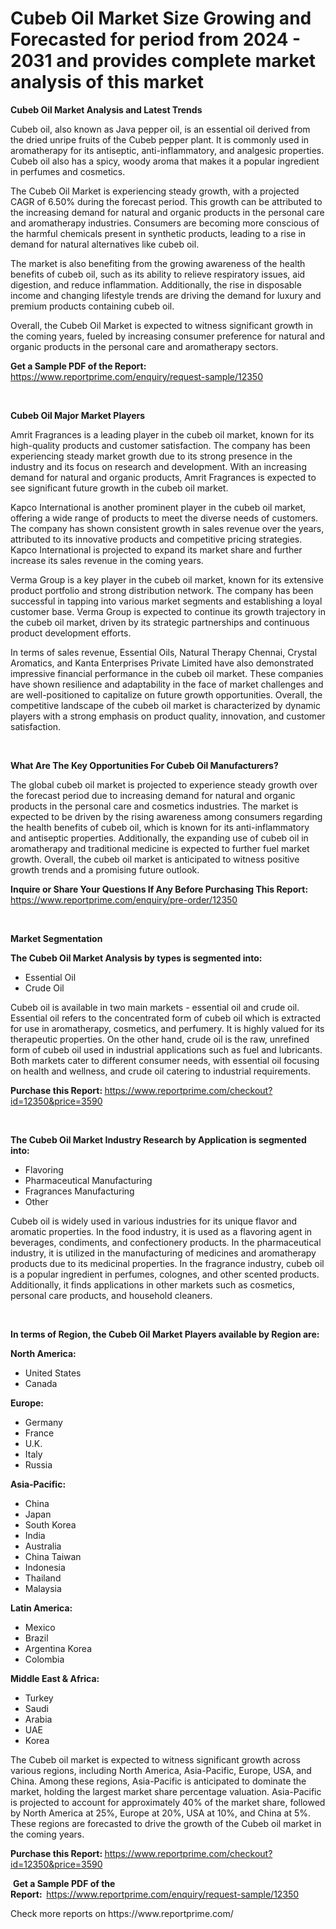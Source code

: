 <p><h1>Cubeb Oil Market Size Growing and Forecasted for period from 2024 - 2031 and provides complete market analysis of this market</h1></p><p><strong>Cubeb Oil Market Analysis and Latest Trends</strong></p>
<p><p>Cubeb oil, also known as Java pepper oil, is an essential oil derived from the dried unripe fruits of the Cubeb pepper plant. It is commonly used in aromatherapy for its antiseptic, anti-inflammatory, and analgesic properties. Cubeb oil also has a spicy, woody aroma that makes it a popular ingredient in perfumes and cosmetics.</p><p>The Cubeb Oil Market is experiencing steady growth, with a projected CAGR of 6.50% during the forecast period. This growth can be attributed to the increasing demand for natural and organic products in the personal care and aromatherapy industries. Consumers are becoming more conscious of the harmful chemicals present in synthetic products, leading to a rise in demand for natural alternatives like cubeb oil.</p><p>The market is also benefiting from the growing awareness of the health benefits of cubeb oil, such as its ability to relieve respiratory issues, aid digestion, and reduce inflammation. Additionally, the rise in disposable income and changing lifestyle trends are driving the demand for luxury and premium products containing cubeb oil.</p><p>Overall, the Cubeb Oil Market is expected to witness significant growth in the coming years, fueled by increasing consumer preference for natural and organic products in the personal care and aromatherapy sectors.</p></p>
<p><strong>Get a Sample PDF of the Report:&nbsp;</strong> <a href="https://www.reportprime.com/enquiry/request-sample/12350">https://www.reportprime.com/enquiry/request-sample/12350</a></p>
<p>&nbsp;</p>
<p><strong>Cubeb Oil Major Market Players</strong></p>
<p><p>Amrit Fragrances is a leading player in the cubeb oil market, known for its high-quality products and customer satisfaction. The company has been experiencing steady market growth due to its strong presence in the industry and its focus on research and development. With an increasing demand for natural and organic products, Amrit Fragrances is expected to see significant future growth in the cubeb oil market.</p><p>Kapco International is another prominent player in the cubeb oil market, offering a wide range of products to meet the diverse needs of customers. The company has shown consistent growth in sales revenue over the years, attributed to its innovative products and competitive pricing strategies. Kapco International is projected to expand its market share and further increase its sales revenue in the coming years.</p><p>Verma Group is a key player in the cubeb oil market, known for its extensive product portfolio and strong distribution network. The company has been successful in tapping into various market segments and establishing a loyal customer base. Verma Group is expected to continue its growth trajectory in the cubeb oil market, driven by its strategic partnerships and continuous product development efforts.</p><p>In terms of sales revenue, Essential Oils, Natural Therapy Chennai, Crystal Aromatics, and Kanta Enterprises Private Limited have also demonstrated impressive financial performance in the cubeb oil market. These companies have shown resilience and adaptability in the face of market challenges and are well-positioned to capitalize on future growth opportunities. Overall, the competitive landscape of the cubeb oil market is characterized by dynamic players with a strong emphasis on product quality, innovation, and customer satisfaction.</p></p>
<p>&nbsp;</p>
<p><strong>What Are The Key Opportunities For Cubeb Oil Manufacturers?</strong></p>
<p><p>The global cubeb oil market is projected to experience steady growth over the forecast period due to increasing demand for natural and organic products in the personal care and cosmetics industries. The market is expected to be driven by the rising awareness among consumers regarding the health benefits of cubeb oil, which is known for its anti-inflammatory and antiseptic properties. Additionally, the expanding use of cubeb oil in aromatherapy and traditional medicine is expected to further fuel market growth. Overall, the cubeb oil market is anticipated to witness positive growth trends and a promising future outlook.</p></p>
<p><strong>Inquire or Share Your Questions If Any Before Purchasing This Report:</strong> <a href="https://www.reportprime.com/enquiry/pre-order/12350">https://www.reportprime.com/enquiry/pre-order/12350</a></p>
<p>&nbsp;</p>
<p><strong>Market Segmentation</strong></p>
<p><strong>The Cubeb Oil Market Analysis by types is segmented into:</strong></p>
<p><ul><li>Essential Oil</li><li>Crude Oil</li></ul></p>
<p><p>Cubeb oil is available in two main markets - essential oil and crude oil. Essential oil refers to the concentrated form of cubeb oil which is extracted for use in aromatherapy, cosmetics, and perfumery. It is highly valued for its therapeutic properties. On the other hand, crude oil is the raw, unrefined form of cubeb oil used in industrial applications such as fuel and lubricants. Both markets cater to different consumer needs, with essential oil focusing on health and wellness, and crude oil catering to industrial requirements.</p></p>
<p><strong>Purchase this Report:&nbsp;</strong><a href="https://www.reportprime.com/checkout?id=12350&price=3590">https://www.reportprime.com/checkout?id=12350&price=3590</a></p>
<p>&nbsp;</p>
<p><strong>The Cubeb Oil Market Industry Research by Application is segmented into:</strong></p>
<p><ul><li>Flavoring</li><li>Pharmaceutical Manufacturing</li><li>Fragrances Manufacturing</li><li>Other</li></ul></p>
<p><p>Cubeb oil is widely used in various industries for its unique flavor and aromatic properties. In the food industry, it is used as a flavoring agent in beverages, condiments, and confectionery products. In the pharmaceutical industry, it is utilized in the manufacturing of medicines and aromatherapy products due to its medicinal properties. In the fragrance industry, cubeb oil is a popular ingredient in perfumes, colognes, and other scented products. Additionally, it finds applications in other markets such as cosmetics, personal care products, and household cleaners.</p></p>
<p>&nbsp;</p>
<p><strong>In terms of Region, the Cubeb Oil Market Players available by Region are:</strong></p>
<p>
    <p> <strong> North America: </strong>
        <ul>
            <li>United States</li>
            <li>Canada</li>
        </ul>
        </p> 
    <p> <strong> Europe: </strong>
        <ul>
            <li>Germany</li>
            <li>France</li>
            <li>U.K.</li>
            <li>Italy</li>
            <li>Russia</li>
        </ul>
        </p> 
    <p> <strong> Asia-Pacific: </strong>
        <ul>
            <li>China</li>
            <li>Japan</li>
            <li>South Korea</li>
            <li>India</li>
            <li>Australia</li>
            <li>China Taiwan</li>
            <li>Indonesia</li>
            <li>Thailand</li>
            <li>Malaysia</li>
        </ul>
        </p> 
    <p> <strong> Latin America: </strong>
        <ul>
            <li>Mexico</li>
            <li>Brazil</li>
            <li>Argentina Korea</li>
            <li>Colombia</li>
        </ul>
        </p> 
    <p> <strong> Middle East & Africa: </strong>
        <ul>
            <li>Turkey</li>
            <li>Saudi</li>
            <li>Arabia</li>
            <li>UAE</li>
            <li>Korea</li>
        </ul>
    </p>
    </p>
<p><p>The Cubeb oil market is expected to witness significant growth across various regions, including North America, Asia-Pacific, Europe, USA, and China. Among these regions, Asia-Pacific is anticipated to dominate the market, holding the largest market share percentage valuation. Asia-Pacific is projected to account for approximately 40% of the market share, followed by North America at 25%, Europe at 20%, USA at 10%, and China at 5%. These regions are forecasted to drive the growth of the Cubeb oil market in the coming years.</p></p>
<p><strong>Purchase this Report: </strong><a href="https://www.reportprime.com/checkout?id=12350&price=3590">https://www.reportprime.com/checkout?id=12350&price=3590</a></p>
<p>&nbsp;<strong>Get a Sample PDF of the Report:&nbsp;&nbsp;</strong><a href="https://www.reportprime.com/enquiry/request-sample/12350">https://www.reportprime.com/enquiry/request-sample/12350</a></p>
<p><strong></strong></p>
<p>Check more reports on https://www.reportprime.com/</p>